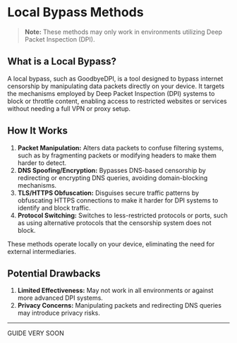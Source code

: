 

# Local Bypass Methods

> **Note:** These methods may only work in environments utilizing Deep Packet Inspection (DPI).

## What is a Local Bypass?

A local bypass, such as GoodbyeDPI, is a tool designed to bypass internet censorship by manipulating data packets directly on your device. It targets the mechanisms employed by Deep Packet Inspection (DPI) systems to block or throttle content, enabling access to restricted websites or services without needing a full VPN or proxy setup.

## How It Works

1. **Packet Manipulation:** Alters data packets to confuse filtering systems, such as by fragmenting packets or modifying headers to make them harder to detect.
2. **DNS Spoofing/Encryption:** Bypasses DNS-based censorship by redirecting or encrypting DNS queries, avoiding domain-blocking mechanisms.
3. **TLS/HTTPS Obfuscation:** Disguises secure traffic patterns by obfuscating HTTPS connections to make it harder for DPI systems to identify and block traffic.
4. **Protocol Switching:** Switches to less-restricted protocols or ports, such as using alternative protocols that the censorship system does not block.

These methods operate locally on your device, eliminating the need for external intermediaries.

## Potential Drawbacks

1. **Limited Effectiveness:** May not work in all environments or against more advanced DPI systems.
2. **Privacy Concerns:** Manipulating packets and redirecting DNS queries may introduce privacy risks.

---

GUIDE VERY SOON
